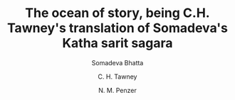 ---
title: "The ocean of story, being C.H. Tawney's translation of Somadeva's Katha sarit sagara"
author: ["Somadeva Bhatta", "C. H. Tawney", "N. M. Penzer"]
year: 1924
language: ["English"]
genre: ["Sanskrit Narrative Literature", "Story Collection", "Medieval Literature"]
description: "The ocean of story, being C.H. Tawney's translation of Somadeva's Katha sarit sagara (or Ocean of streams of story) by Somadeva Bhatta, 11th cent Penzer (1924) is a significant work on General. Digitized from original sources and available on Archive.org."
collections: ["classical-literature", "folklore-collection", "medieval-india"]
sources:
  - name: "Internet Archive"
    url: "https://archive.org/details/oceanofstorybein01somauoft"
    type: "other"
references:
  - name: "Wikipedia: Kathasaritsagara"
    url: "https://en.wikipedia.org/wiki/Kathasaritsagara"
    type: "wikipedia"
  - name: "Britannica: Ocean of Story"
    url: "https://www.britannica.com/topic/The-Ocean-of-Story"
    type: "other"
  - name: "Open Library: The ocean of story,"
    url: "https://openlibrary.org/search?q=The+ocean+of+story+being+CH+Somadeva+Bhatta"
    type: "other"
featured: false
publishDate: 2025-10-30
tags: ['classical', 'literature']
---